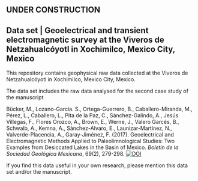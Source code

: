 ## UNDER CONSTRUCTION
## Data set | Geoelectrical and transient electromagnetic survey at the Viveros de Netzahualcóyotl in Xochimilco, Mexico City, Mexico

This repository contains geophysical raw data collected at the Viveros de Netzahualcóyotl in Xochimilco, Mexico City, Mexico. 

The data set includes the raw data analysed for the second case study of the manuscript

Bücker, M., Lozano-Garcia. S., Ortega-Guerrero, B., Caballero-Miranda, M., Pérez, L., Caballero, L., Pita de la Paz, C., Sánchez-Galindo, A., Jesús Villegas, F., Flores Orozco, A., Brown, E., Werne, J., Valero Garcés, B., Schwalb, A., Kemna, A., Sánchez-Alvaro, E., Launizar-Martínez, N., Valverde-Placencia, A., Garay-Jiménez, F. (2017). Geoelectrical and Electromagnetic Methods Applied to Paleolimnological Studies: Two Examples from Desiccated Lakes in the Basin of Mexico. *Boletín de la Sociedad Geológica Mexicana*, 69(2), 279-298. [![DOI](http://dx.doi.org/10.18268/bsgm2017v69n2a1)](http://dx.doi.org/10.18268/bsgm2017v69n2a1)

If you find this data useful in your own research, please mention this data set and/or the manuscript.
